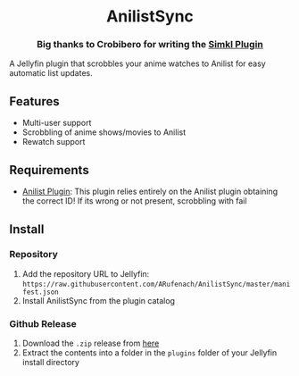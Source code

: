 <h1 align="center">AnilistSync</h1>
<h3 align="center">Big thanks to Crobibero for writing the <a href="https://github.com/crobibero/jellyfin-plugin-simkl">Simkl Plugin</a></h3>

A Jellyfin plugin that scrobbles your anime watches to Anilist for easy automatic list updates.

## Features
- Multi-user support
- Scrobbling of anime shows/movies to Anilist
- Rewatch support


## Requirements
- [Anilist Plugin](https://github.com/jellyfin/jellyfin-plugin-anilist): This plugin relies entirely on the Anilist plugin obtaining the correct ID! If its wrong or not present, scrobbling with fail

## Install
### Repository
1. Add the repository URL to Jellyfin: `https://raw.githubusercontent.com/ARufenach/AnilistSync/master/manifest.json`
2. Install AnilistSync from the plugin catalog
### Github Release
1. Download the `.zip` release from [here](https://github.com/ARufenach/AnilistSync/releases/latest)
2. Extract the contents into a folder in the `plugins` folder of your Jellyfin install directory
